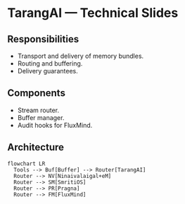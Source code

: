 # TarangAI — Technical Slides
## Responsibilities
- Transport and delivery of memory bundles.
- Routing and buffering.
- Delivery guarantees.
## Components
- Stream router.
- Buffer manager.
- Audit hooks for FluxMind.
## Architecture
```mermaid
flowchart LR
  Tools --> Buf[Buffer] --> Router[TarangAI]
  Router --> NV[Ninaivalaigal+eM]
  Router --> SM[SmritiOS]
  Router --> PR[Pragna]
  Router --> FM[FluxMind]
```